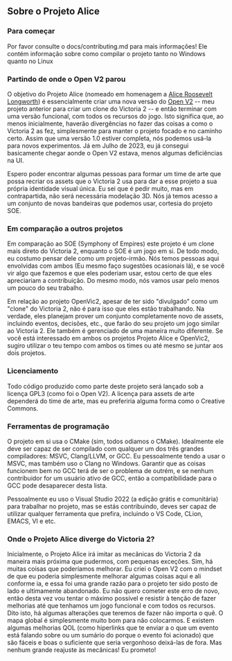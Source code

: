## Sobre o Projeto Alice

### Para começar
Por favor consulte o docs/contributing.md para mais informações! Ele contém informação sobre como compilar o projeto tanto no Windows quanto no Linux

### Partindo de onde o Open V2 parou

O objetivo do Projeto Alice (nomeado em homenagem a [Alice Roosevelt Longworth](https://en.wikipedia.org/wiki/Alice_Roosevelt_Longworth)) é essencialmente criar uma nova versão do [Open V2](https://github.com/schombert/Open-V2) -- meu projeto anterior para criar um clone do Victoria 2 -- e então terminar com uma versão funcional, com todos os recursos do jogo. Isto significa que, ao menos inicialmente, haverão divergências no fazer das coisas a como o Victoria 2 as fez, simplesmente para manter o projeto focado e no caminho certo. Assim que uma versão 1.0 estiver completa, nós podemos usá-la para novos experimentos. Já em Julho de 2023, eu já consegui basicamente chegar aonde o Open V2 estava, menos algumas deficiências na UI.

Espero poder encontrar algumas pessoas para formar um time de arte que possa recriar os assets que o Victoria 2 usa para dar a esse projeto a sua própria identidade visual única. Eu sei que é pedir muito, mas em contrapartida, não será necessária modelação 3D. Nós já temos acesso a um conjunto de novas bandeiras que podemos usar, cortesia do projeto SOE.

### Em comparação a outros projetos

Em comparação ao SOE (Symphony of Empires) este projeto é um clone mais direto do Victoria 2, enquanto o SOE é um jogo em si. De todo modo, eu costumo pensar dele como um projeto-irmão. Nós temos pessoas aqui envolvidas com ambos (Eu mesmo faço sugestões ocasionais lá), e se você vir algo que fazemos e que eles poderiam usar, estou certo de que eles apreciariam a contribuição. Do mesmo modo, nós vamos usar pelo menos um pouco do seu trabalho.

Em relação ao projeto OpenVic2, apesar de ter sido "divulgado" como um "clone" do Victoria 2, não é para isso que eles estão trabalhando. Na verdade, eles planejam prover um conjunto completamente novo de assets, incluindo eventos, decisões, etc., que farão do seu projeto um jogo similar ao Victoria 2. Ele também é gerenciado de uma maneira muito diferente. Se você está interessado em ambos os projetos Projeto Alice e OpenVic2, sugiro utilizar o teu tempo com ambos os times ou até mesmo se juntar aos dois projetos.

### Licenciamento

Todo código produzido como parte deste projeto será lançado sob a licença GPL3 (como foi o Open V2). A licença para assets de arte dependerá do time de arte, mas eu preferiria alguma forma como o Creative Commons.

### Ferramentas de programação

O projeto em si usa o CMake (sim, todos odiamos o CMake). Idealmente ele deve ser capaz de ser compilado com qualquer um dos três grandes compiladores: MSVC, Clang/LLVM, or GCC. Eu pessoalmente tendo a usar o MSVC, mas também uso o Clang no Windows. Garantir que as coisas funcionem bem no GCC terá de ser o problema de outrém, e se nenhum contribuidor for um usuário ativo de GCC, então a compatibilidade para o GCC pode desaparecer desta lista.

Pessoalmente eu uso o Visual Studio 2022 (a edição grátis e comunitária) para trabalhar no projeto, mas se estás contribuindo, deves ser capaz de utilizar qualquer ferramenta que prefira, incluindo o VS Code, CLion, EMACS, VI e etc.

### Onde o Projeto Alice diverge do Victoria 2?

Inicialmente, o Projeto Alice irá imitar as mecânicas do Victoria 2 da maneira mais próxima que pudermos, com pequenas exceções. Sim, há muitas coisas que poderíamos melhorar. Eu criei o Open V2 com o mindset de que eu poderia simplesmente melhorar algumas coisas aqui e ali conforme ia, e essa foi uma grande razão para o projeto ter sido posto de lado e ultimamente abandonado. Eu não quero cometer este erro de novo, então desta vez vou tentar o máximo possível e resistir à tenção de fazer melhorias até que tenhamos um jogo funcional e com todos os recursos. Dito isto, há algumas alterações que teremos de fazer não importa o quê. O mapa global é simplesmente muito bom para não colocarmos. E existem algumas melhorias QOL (como hiperlinks que te enviar a o que um evento está falando sobre ou um sumário do porque o evento foi acionado) que são fáceis e boas o suficiente que seria vergonhoso deixá-las de fora. Mas nenhum grande reajuste às mecânicas! Eu prometo!

